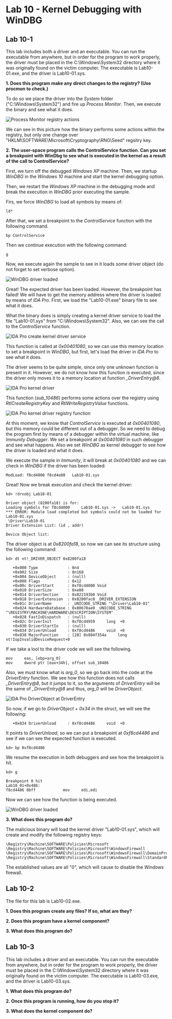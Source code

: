 # Lab 10 - Kernel Debugging with WinDBG

## Lab 10-1

This lab includes both a driver and an executable. You can run the executable from anywhere, but in order for the program to work properly, the driver must be placed in the C:\Windows\System32 directory where it was originally found on the victim computer. The executable is Lab10-01.exe, and the driver is Lab10-01.sys.

**1. Does this program make any direct changes to the registry? (Use procmon to check.)**

To do so we place the driver into the _System_ folder ("C:\Windows\System32") and fire up _Process Monitor_. Then, we execute the binary and see what it does.

![_Process Monitor_ registry actions](../Pictures/Lab_10/lab_10-01_1_procmon_1.png)

We can see in this picture how the binary performs some actions within the registry, but only one change over "HKLM\SOFTWARE\Microsoft\Cryptography\RNG\Seed" regsitry key.

**2. The user-space program calls the ControlService function. Can you set a breakpoint with WinDbg to see what is executed in the kernel as a result of the call to ControlService?**

First, we turn off the debugged _Windows XP_ machine. Then, we startup _WinDBG_ in the _Windows 10_ machine and start the kernel debugging option.

Then, we restart the _Windows XP_ machine in the debugging mode and break the execution in _WinDBG_ prior executing the sample.

Firs, we force _WinDBG_ to load all symbols by means of:

```
ld*
```

After that, we set a breakpoint to the _ControlService_ function with the following command.

```
bp ControlService
```

Then we continue execution with the following command:

```
g
```

Now, we execute again the sample to see in it loads some driver object (do not forget to set verbose option).

![_WinDBG_ driver loaded](../Pictures/Lab_10/lab_10-01_2_windbg_1.png)

Great! The expected driver has been loaded. However, the breakpoint has failed! We will have to get the memory address where the driver is loaded by means of _IDA Pro_. First, we load the "Lab10-01.exe" binary file to see what it does.

What the binary does is simply creating a kernel driver service to load the file "Lab10-01.sys" from "C:\Windows\System32". Also, we can see the call to the _ControlService_ function.

![_IDA Pro_ create kernel driver service](../Pictures/Lab_10/lab_10-01_2_ida_pro_1.png)

This function is called at _0x00401080_, so we can use this memory location to set a breakpoint in _WinDBG_, but first, let's load the driver in _IDA Pro_ to see what it does.

The driver seems to be quite simple, since only one unknown function is present in it. However, we do not know how this function is executed, since the driver only moves it to a memory location at function _\_DriverEntry@8_.

![_IDA Pro_ kernel driver](../Pictures/Lab_10/lab_10-01_2_ida_pro_2.png)

This function (_sub_10486_) performs some actions over the registry using _RtlCreateRegistryKey_ and _RtlWriteRegistryValue_ functions.

![_IDA Pro_ kernel driver registry function](../Pictures/Lab_10/lab_10-01_2_ida_pro_3.png)

At this moment, we know that _ControlService_ is executed at _0x00401080_, but this memory could be different out of a debugger. So we need to debug the program first by means of a debugger within the virtual machine, like _Immunity Debugger_.  We set a breakpoint at _0x00401080_ in such debugger and see what happens. Also we set _WinDBG_ as kernel debugger to see how the driver is loaded and what it does.

We execute the sample in _Immunity_, it will break at _0x00401080_ and we can check in _WinDBG_ if the driver has been loaded:

```
ModLoad: f8cd4000 f8cd4e80   Lab10-01.sys
```

Great! Now we break execution and check the kernel driver:

```
kd> !drvobj Lab10-01

Driver object (8200fa18) is for:
Loading symbols for f8cd4000     Lab10-01.sys ->   Lab10-01.sys
*** ERROR: Module load completed but symbols could not be loaded for Lab10-01.sys
 \Driver\Lab10-01
Driver Extension List: (id , addr)

Device Object list:

```

The driver object is at _0x8200fa18_, so now we can see its structure using the following command:

```
kd> dt nt!_DRIVER_OBJECT 0x8200fa18

   +0x000 Type             : 0n4
   +0x002 Size             : 0n168
   +0x004 DeviceObject     : (null) 
   +0x008 Flags            : 0x12
   +0x00c DriverStart      : 0xf8cd4000 Void
   +0x010 DriverSize       : 0xe80
   +0x014 DriverSection    : 0x822193b0 Void
   +0x018 DriverExtension  : 0x8200fac0 _DRIVER_EXTENSION
   +0x01c DriverName       : _UNICODE_STRING "\Driver\Lab10-01"
   +0x024 HardwareDatabase : 0x80670ae0 _UNICODE_STRING "\REGISTRY\MACHINE\HARDWARE\DESCRIPTION\SYSTEM"
   +0x028 FastIoDispatch   : (null) 
   +0x02c DriverInit       : 0xf8cd4959     long  +0
   +0x030 DriverStartIo    : (null) 
   +0x034 DriverUnload     : 0xf8cd4486     void  +0
   +0x038 MajorFunction    : [28] 0x804f354a     long  nt!IopInvalidDeviceRequest+0
```

If we take a lool to the driver code we will see the following.

```
mov     eax, [ebp+arg_0]
mov     dword ptr [eax+34h], offset sub_10486
```

Also, we must know what is _arg_0_, so we go back into the code at the _DriverEntry_ function. We see how this function does not calls _\_DriverEntry@8_, but it jumps to it, so the arguments of _DriverEntry_ will be the same of _\_DriverEntry@8_ and thus, _arg_0_ will be _DriverObject_.

![_IDA Pro_ _DriverObject_ at _DriverEntry_](../Pictures/Lab_10/lab_10-01_2_ida_pro_3.png)

So now, if we go to _DriverObject + 0x34_ in the struct, we will see the following:

```
   +0x034 DriverUnload     : 0xf8cd4486     void  +0
```

It points to _DriverUnload_, so we can put a breakpoint at _0xf8cd4486_ and see if we can see the expected function is executed.

```
kd> bp 0xf8cd4486
```

We resume the execution in both debuggers and see how the breakpoint is hit.

```
kd> g

Breakpoint 0 hit
Lab10_01+0x486:
f8cd4486 8bff            mov     edi,edi
```

Now we can see how the function is being executed.

![_WinDBG_ driver loaded](../Pictures/Lab_10/lab_10-01_2_windbg_2.png)

**3. What does this program do?**

The malicious binary will load the kernel driver "Lab10-01.sys", which will create and modify the following registry keys:

```
\Registry\Machine\SOFTWARE\Policies\Microsoft
\Registry\Machine\SOFTWARE\Policies\Microsoft\WindowsFirewall
\Registry\Machine\SOFTWARE\Policies\Microsoft\WindowsFirewall\DomainProfile
\Registry\Machine\SOFTWARE\Policies\Microsoft\WindowsFirewall\StandardProfile
```

The established values are all "0", which will cause to disable the _Windows_ firewall.

## Lab 10-2

The file for this lab is Lab10-02.exe.

**1. Does this program create any files? If so, what are they?**

**2. Does this program have a kernel component?**

**3. What does this program do?**

## Lab 10-3

This lab includes a driver and an executable. You can run the executable from anywhere, but in order for the program to work properly, the driver must be placed in the C:\Windows\System32 directory where it was originally found on the victim computer. The executable is Lab10-03.exe, and the driver is Lab10-03.sys.

**1. What does this program do?**

**2. Once this program is running, how do you stop it?**

**3. What does the kernel component do?**